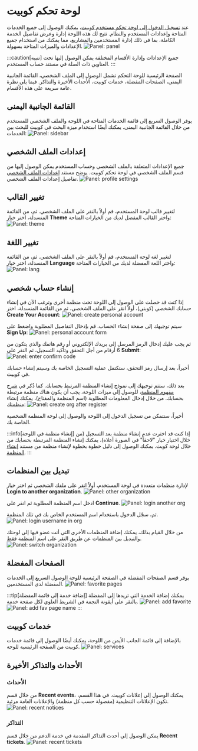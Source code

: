 # لوحة تحكم کوبیت

عند [تسجيل الدخول إلى لوحة تحكم مستخدم کوبیت](https://panel.kubit.ir/en/login)، يمكنك الوصول إلى جميع الخدمات المتاحة وإعدادات المستخدم والنظام. تتيح لك هذه اللوحة إدارة وعرض تفاصيل الخدمة الكاملة، بما في ذلك إدارة المستخدمين والمشاريع، مما يمكنك من استخدام جميع الإعدادات والميزات المتاحة بسهولة.
![Panel: panel](img/panel.png)

:::caution[تنبيه]
جميع الإعدادات وإدارة الأقسام المختلفة يمكن الوصول إليها تحت العناوين ذات الصلة في مستند حساب المستخدم.
:::

الصفحة الرئيسية للوحة التحكم تشمل الوصول إلى الملف الشخصي، القائمة الجانبية اليمنى، الصفحات المفضلة، خدمات کوبیت، الأحداث الأخيرة والتذاكر. فيما يلي نظرة عامة سريعة على هذه الأقسام.

## القائمة الجانبية اليمنى

يوفر الوصول السريع إلى قائمة الخدمات المتاحة في اللوحة والملف الشخصي للمستخدم من خلال القائمة الجانبية اليمنى. يمكنك أيضًا استخدام ميزة البحث في کوبیت للبحث بين الخدمات:
![Panel: sidebar](img/sidebar.png)

## إعدادات الملف الشخصي

جميع الإعدادات المتعلقة بالملف الشخصي وحساب المستخدم يمكن الوصول إليها من قسم الملف الشخصي في لوحة تحكم کوبیت. يوضح مستند [إعدادات الملف الشخصي](../profile-settings) تفاصيل إعدادات الملف الشخصي.
![Panel: profile settings](img/profile-settings.png)

## تغيير القالب

لتغيير قالب لوحة المستخدم، قم أولاً بالنقر على الملف الشخصي. ثم، من القائمة المنسدلة، اختر خيار **Theme** واختر القالب المفضل لديك من الخيارات المتاحة:
![Panel: theme](img/theme.png)

## تغيير اللغة

لتغيير لغة لوحة المستخدم، قم أولاً بالنقر على الملف الشخصي. ثم، من القائمة المنسدلة، اختر خيار **Language** واختر اللغة المفضلة لديك من الخيارات المتاحة:
![Panel: lang](img/lang.png)

## إنشاء حساب شخصي

إذا كنت قد حصلت على الوصول إلى اللوحة تحت منظمة أخرى وترغب الآن في إنشاء حسابك الشخصي (كوبتي)، أولاً انقر على الملف الشخصي، ثم من القائمة المنسدلة، اختر **Create Your Account**:
![Panel: create personal account](create-personal-account.png)

سيتم توجيهك إلى صفحة إنشاء الحساب. قم بإدخال التفاصيل المطلوبة واضغط على **Sign Up**:
![Panel: personal account form](img/register-form.png)

ثم يجب عليك إدخال الرمز المرسل إلى بريدك الإلكتروني أو رقم هاتفك والذي يتكون من 6 أرقام من أجل التحقق وتأكيد التسجيل، ثم النقر على **Submit**:
![Panel: enter confirm code](img/enter-confirm-code-register.png)

أخيراً، بعد إرسال رمز التحقق، ستكتمل عملية التسجيل الخاصة بك وسيتم إنشاء حسابك في کوبیت.

بعد ذلك، ستتم توجيهك إلى نموذج إنشاء المنظمة المرتبط بحسابك. كما ذُكر في [شرح مفهوم المنظمة](../#organization)، للوصول إلى ميزات اللوحة، يجب أن يكون هناك منظمة مرتبطة بحسابك. من خلال إدخال المعلومات المطلوبة (اسم المنظمة والمفتاح)، يمكنك إنشاء منظمتك:
![Panel: create org after register](img/create-org-after-register.png)

أخيراً، ستتمكن من تسجيل الدخول إلى اللوحة والوصول إلى لوحة المنظمة الشخصية الخاصة بك.

:::info[إنشاء منظمة في اللوحة]
إذا كنت قد اخترت عدم إنشاء منظمة بعد التسجيل (من خلال اختيار خيار "لاحقاً" في الصورة أعلاه)، يمكنك إنشاء المنظمة المرتبطة بحسابك من خلال لوحة كوبت. يمكنك الوصول إلى دليل خطوة بخطوة لإنشاء منظمة من مستند [إنشاء المنظمة](../create-organization).
:::

## تبديل بين المنظمات

لإدارة منظمات متعددة في لوحة المستخدم، أولاً انقر على ملفك الشخصي ثم اختر خيار **Login to another organization**.
![Panel: other organization](img/other-organization.png)

ادخل اسم المنظمة المطلوبة ثم انقر على **Continue**.
![Panel: login another org](img/enter-org-name.png)

ثم، سجّل الدخول باستخدام اسم المستخدم الخاص بك في تلك المنظمة.
![Panel: login username in org](img/enter-username-in-org.png)

من خلال القيام بذلك، يمكنك إضافة المنظمات الأخرى التي أنت عضو فيها إلى لوحتك والتبديل بين المنظمات عن طريق النقر على اسم المنظمة فقط.
![Panel: switch organization](switch-organization.png)

## الصفحات المفضلة

يوفر قسم الصفحات المفضلة في الصفحة الرئيسية للوحة الوصول السريع إلى الخدمات المفضلة لدى المستخدمين.
![Panel: favorite pages](img/favorite-pages.png)

:::tip[إضافة خدمة إلى قائمة المفضلة]
يمكنك إضافة الخدمة التي تريدها إلى المفضلة بالنقر على أيقونة النجمة في الشريط العلوي لكل صفحة خدمة.
![Panel: add favorite](img/add-favorite.png)
![Panel: add fav page name](img/favorite-page-name.png)
:::

## خدمات كوبيت

بالإضافة إلى قائمة الجانب الأيمن من اللوحة، يمكنك أيضًا الوصول إلى قائمة خدمات كوبيت من الصفحة الرئيسية للوحة.
![Panel: services](img/services.png)

## الأحداث والتذاكر الأخيرة

### الأحداث

من خلال قسم **Recent events**، يمكنك الوصول إلى إعلانات كوبيت. في هذا القسم، تكون الإعلانات التنظيمية (مفصولة حسب كل منظمة) والإعلانات العامة مرئية.
![Panel: recent notices](img/recent-notices.png)

### التذاكر

يمكن الوصول إلى أحدث التذاكر المقدمة في خدمة الدعم من خلال قسم **Recent tickets**.
![Panel: recent tickets](img/recent-tickets.png)
